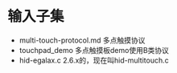 # 输入子集

* multi-touch-protocol.md 多点触摸协议
* touchpad_demo 多点触摸板demo使用B类协议
* hid-egalax.c 2.6.x的，现在叫hid-multitouch.c

